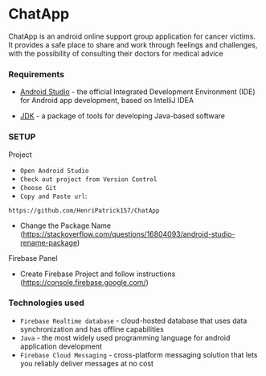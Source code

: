 # ChatApp
ChatApp is an android online support group application for cancer victims.
It provides a safe place to share and work through feelings and challenges,
with the possibility of consulting their doctors for medical advice

### Requirements
- [Android Studio](https://developer.android.com/studio) - the official Integrated Development Environment (IDE) for Android app development, based on IntelliJ IDEA

- [JDK](https://www.oracle.com/technetwork/java/javase/downloads/index.html) - a package of tools for developing Java-based software

### SETUP

Project

- `Open Android Studio`
- `Check out project from Version Control`
- `Choose Git`
- `Copy and Paste url`: 
```
https://github.com/HenriPatrick157/ChatApp
```
- Change the Package Name (https://stackoverflow.com/questions/16804093/android-studio-rename-package)


Firebase Panel

- Create Firebase Project and follow instructions (https://console.firebase.google.com/)



### Technologies used

- `Firebase Realtime database` - cloud-hosted database that uses data synchronization and has offline capabilities
- `Java` - the most widely used programming language for android application development 
- `Firebase Cloud Messaging` - cross-platform messaging solution that lets you reliably deliver messages at no cost
